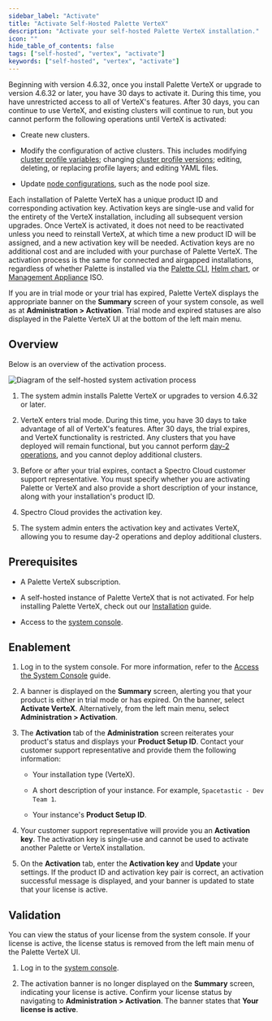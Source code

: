 ```yaml
---
sidebar_label: "Activate"
title: "Activate Self-Hosted Palette VerteX"
description: "Activate your self-hosted Palette VerteX installation."
icon: ""
hide_table_of_contents: false
tags: ["self-hosted", "vertex", "activate"]
keywords: ["self-hosted", "vertex", "activate"]
---
```


Beginning with version 4.6.32, once you install Palette VerteX or upgrade to version 4.6.32 or later, you have 30 days
to activate it. During this time, you have unrestricted access to all of VerteX's features. After 30 days, you can
continue to use VerteX, and existing clusters will continue to run, but you cannot perform the following operations
until VerteX is activated:

- Create new clusters.

- Modify the configuration of active clusters. This includes modifying
  [cluster profile variables](../../../../../profiles/cluster-profiles/create-cluster-profiles/define-profile-variables/define-profile-variables.md);
  changing [cluster profile versions](../../../../../clusters/cluster-management/cluster-updates.md#enablement);
  editing, deleting, or replacing profile layers; and editing YAML files.

- Update [node configurations](../../../../../clusters/cluster-management/node-pool.md), such as the node pool size.

Each installation of Palette VerteX has a unique product ID and corresponding activation key. Activation keys are
single-use and valid for the entirety of the VerteX installation, including all subsequent version upgrades. Once VerteX
is activated, it does not need to be reactivated unless you need to reinstall VerteX, at which time a new product ID
will be assigned, and a new activation key will be needed. Activation keys are no additional cost and are included with
your purchase of Palette VerteX. The activation process is the same for connected and airgapped installations,
regardless of whether Palette is installed via the [Palette CLI](../../../../../automation/palette-cli/palette-cli.md),
[Helm chart](../../kubernetes/install/install.md), or
[Management Appliance](../../management-appliance/management-appliance.md) ISO.

If you are in trial mode or your trial has expired, Palette VerteX displays the appropriate banner on the **Summary**
screen of your system console, as well as at **Administration > Activation**. Trial mode and expired statuses are also
displayed in the Palette VerteX UI at the bottom of the left main menu.

## Overview

Below is an overview of the activation process.

![Diagram of the self-hosted system activation process](/enterprise-version_activate-installation_system-activation-diagram.webp)

1. The system admin installs Palette VerteX or upgrades to version 4.6.32 or later.
2. VerteX enters trial mode. During this time, you have 30 days to take advantage of all of VerteX's features. After 30
   days, the trial expires, and VerteX functionality is restricted. Any clusters that you have deployed will remain
   functional, but you cannot perform
   [day-2 operations](../../../../../clusters/cluster-management/cluster-management.md), and you cannot deploy
   additional clusters.

3. Before or after your trial expires, contact a Spectro Cloud customer support representative. You must specify whether
   you are activating Palette or VerteX and also provide a short description of your instance, along with your
   installation's product ID.

4. Spectro Cloud provides the activation key.

5. The system admin enters the activation key and activates VerteX, allowing you to resume day-2 operations and deploy
   additional clusters.

## Prerequisites

- A Palette VerteX subscription.

- A self-hosted instance of Palette VerteX that is not activated. For help installing Palette VerteX, check out our
  [Installation](../install/install.md) guide.

- Access to the [system console](../../../system-management/system-management.md#access-the-system-console).

## Enablement

1. Log in to the system console. For more information, refer to the
   [Access the System Console](../../../system-management/system-management.md#access-the-system-console) guide.

2. A banner is displayed on the **Summary** screen, alerting you that your product is either in trial mode or has
   expired. On the banner, select **Activate VerteX**. Alternatively, from the left main menu, select **Administration >
   Activation**.

3. The **Activation** tab of the **Administration** screen reiterates your product's status and displays your **Product
   Setup ID**. Contact your customer support representative and provide them the following information:

   - Your installation type (VerteX).

   - A short description of your instance. For example, `Spacetastic - Dev Team 1`.

   - Your instance's **Product Setup ID**.

4. Your customer support representative will provide you an **Activation key**. The activation key is single-use and
   cannot be used to activate another Palette or VerteX installation.
5. On the **Activation** tab, enter the **Activation key** and **Update** your settings. If the product ID and
   activation key pair is correct, an activation successful message is displayed, and your banner is updated to state
   that your license is active.

## Validation

You can view the status of your license from the system console. If your license is active, the license status is
removed from the left main menu of the Palette VerteX UI.

1. Log in to the [system console](../../../system-management/system-management.md#access-the-system-console).

2. The activation banner is no longer displayed on the **Summary** screen, indicating your license is active. Confirm
   your license status by navigating to **Administration > Activation**. The banner states that **Your license is
   active**.
